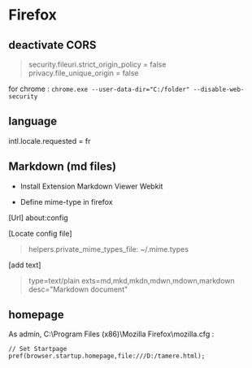 # Firefox

## deactivate CORS

> security.fileuri.strict_origin_policy = false  
> privacy.file_unique_origin = false  

for chrome :
`chrome.exe --user-data-dir="C:/folder" --disable-web-security `  

## language

intl.locale.requested = fr

## Markdown (md files)

- Install Extension Markdown Viewer Webkit

- Define mime-type in firefox

[Url] about:config

[Locate config file]

> helpers.private_mime_types_file: ~/.mime.types

[add text] 

> type=text/plain exts=md,mkd,mkdn,mdwn,mdown,markdown desc="Markdown document"

## homepage

As admin, C:\Program Files (x86)\Mozilla Firefox\mozilla.cfg :  
```
// Set Startpage
pref(browser.startup.homepage,file:///D:/tamere.html);
```

